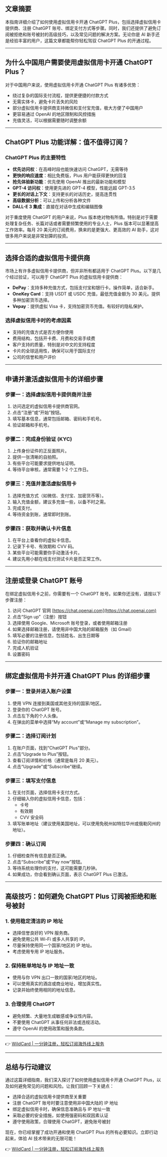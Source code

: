## 文章摘要

本指南详细介绍了如何使用虚拟信用卡开通 ChatGPT Plus，包括选择虚拟信用卡提供商、注册 ChatGPT 账号、绑定支付方式等步骤。同时，我们还提供了避免订阅被拒绝和账号被封的高级技巧，以及常见问题的解决方案。无论你是 AI 新手还是经验丰富的用户，这篇文章都能帮你轻松驾驭 ChatGPT Plus 的开通过程。

---

## 为什么中国用户需要使用虚拟信用卡开通 ChatGPT Plus？

对于中国用户来说，使用虚拟信用卡开通 ChatGPT Plus 有诸多优势：

- 绕过复杂的国际支付流程，提供更便捷的付款方式
- 无需实体卡，避免卡片丢失的风险
- 部分虚拟信用卡提供商支持微信和支付宝充值，极大方便了中国用户
- 更容易通过 OpenAI 的地区限制和风控措施
- 充值灵活，可以根据需要随时调整余额

---

## ChatGPT Plus 功能详解：值不值得订阅？

### ChatGPT Plus 的主要特性

- **优先访问权**：在高峰时段也能快速访问 ChatGPT，无需等待
- **更快的响应速度**：相比免费版，Plus 用户能获得更快的回复
- **抢先体验新功能**：优先使用 OpenAI 推出的最新功能和模型
- **GPT-4 访问权**：使用更先进的 GPT-4 模型，性能远超 GPT-3.5
- **更长的对话上下文**：支持更长的对话历史，提高连贯性
- **高级数据分析**：可以上传和分析各种文件
- **DALL-E 3 集成**：直接在对话中生成和编辑图像

对于重度使用 ChatGPT 的用户来说，Plus 版本绝对物有所值。特别是对于需要处理复杂任务、长篇对话或者需要频繁使用的专业人士，Plus 版本可以显著提高工作效率。每月 20 美元的订阅费用，换来的是更强大、更高效的 AI 助手，这对很多用户来说是非常划算的投资。

---

## 选择合适的虚拟信用卡提供商

市场上有许多虚拟信用卡提供商，但并非所有都适用于 ChatGPT Plus。以下是几个经过验证，可以用于 ChatGPT Plus 的虚拟信用卡提供商：

- **DePay**：支持多种充值方式，包括支付宝和银行卡。操作简单，适合新手。
- **OneKey Card**：支持 USDT 或 USDC 充值，最低充值金额为 30 美元。提供多种加密货币选择。
- **Vepay**：提供虚拟 Visa 卡，支持加密货币充值。有较好的隐私保护。

### 选择虚拟信用卡时的考虑因素

- 支持的充值方式是否方便你使用
- 费用结构，包括开卡费、月费和交易手续费
- 客户支持的质量，特别是对中文的支持程度
- 卡片的全球适用性，确保可以用于国际支付
- 公司的信誉和用户评价

---

## 申请并激活虚拟信用卡的详细步骤

### 步骤一：选择虚拟信用卡提供商并注册

1. 访问选定的虚拟信用卡提供商官网。
2. 点击“注册”或“开始”按钮。
3. 填写基本信息，通常包括邮箱、密码和手机号。
4. 验证邮箱和手机号。

### 步骤二：完成身份验证 (KYC)

1. 上传身份证件的正反面照片。
2. 提供一张清晰的自拍照。
3. 有些平台可能要求提供地址证明。
4. 等待平台审核，通常需要 1-2 个工作日。

### 步骤三：充值并激活虚拟信用卡

1. 选择充值方式（如微信、支付宝、加密货币等）。
2. 输入充值金额，建议多充值一些，以备不时之需。
3. 完成支付。
4. 等待资金到账，通常即时到账。

### 步骤四：获取并确认卡片信息

1. 在平台上查看你的虚拟卡信息。
2. 记录下卡号、有效期和 CVV 码。
3. 某些平台可能需要你手动激活卡片。
4. 建议先用小额在线支付测试卡片是否正常工作。

---

## 注册或登录 ChatGPT 账号

在绑定虚拟信用卡之前，你需要有一个 ChatGPT 账号。如果你还没有，请按以下步骤注册：

1. 访问 ChatGPT 官网 [https://chat.openai.com](https://chat.openai.com)
2. 点击“Sign up”（注册）按钮
3. 选择使用 Google、Microsoft 账号登录，或者使用邮箱注册
4. 如果选择邮箱注册，请使用非中国大陆的邮箱服务（如 Gmail）
5. 填写必要的注册信息，包括姓名、出生日期等
6. 验证你的邮箱地址
7. 完成人机验证
8. 设置密码

---

## 绑定虚拟信用卡并开通 ChatGPT Plus 的详细步骤

### 步骤一：登录并进入账户设置

1. 使用 VPN 连接到美国或其他支持的国家/地区。
2. 登录你的 ChatGPT 账号。
3. 点击左下角的个人头像。
4. 在弹出的菜单中选择“My account”或“Manage my subscription”。

### 步骤二：选择订阅计划

1. 在账户页面，找到“ChatGPT Plus”部分。
2. 点击“Upgrade to Plus”按钮。
3. 查看订阅详情和价格（通常是每月 20 美元）。
4. 点击“Upgrade”或“Subscribe”继续。

### 步骤三：填写支付信息

1. 在支付页面，选择信用卡支付方式。
2. 仔细输入你的虚拟信用卡信息，包括：
   - 卡号
   - 有效期
   - CVV 安全码
3. 填写账单地址（建议使用美国地址，可以使用免税州如特拉华州或俄勒冈州的地址）。

### 步骤四：确认订阅

1. 仔细检查所有信息是否正确。
2. 点击“Subscribe”或“Pay now”按钮。
3. 等待系统处理你的支付，这可能需要几秒钟。
4. 如果成功，你会看到确认页面，表示 ChatGPT Plus 已激活。

---

## 高级技巧：如何避免 ChatGPT Plus 订阅被拒绝和账号被封

### 1. 使用稳定清洁的 IP 地址

- 选择信誉良好的 VPN 服务商。
- 避免使用公共 Wi-Fi 或多人共享的 IP。
- 尽量保持使用同一个国家/地区的 IP 地址。
- 考虑使用专用 IP 地址服务。

### 2. 保持账单地址与 IP 地址一致

- 使用与你 VPN 出口一致的国家/地区的地址。
- 可以使用真实的酒店或商业地址，增加真实性。
- 记录并始终使用相同的地址信息。

### 3. 合理使用 ChatGPT

- 避免频繁、大量地生成敏感或争议性内容。
- 不要使用 ChatGPT 从事任何非法或违规活动。
- 遵守 OpenAI 的使用政策和服务条款。

---

👉 [WildCard | 一分钟注册，轻松订阅海外线上服务](https://bit.ly/bewildcard)

---

## 总结与行动建议

通过这篇详细指南，我们深入探讨了如何使用虚拟信用卡开通 ChatGPT Plus，以及如何避免常见的问题和风险。让我们回顾一下关键点：

- 选择合适的虚拟信用卡提供商至关重要
- 注册 ChatGPT 账号时要注意使用非中国大陆的 IP 地址
- 绑定虚拟信用卡时，确保信息准确且与 IP 地址一致
- 采取必要的安全措施，如使用强密码和双因素认证
- 遵守使用政策，合理使用 ChatGPT，避免账号被封

现在，你已经掌握了成功开通和使用 ChatGPT Plus 的所有必要知识。立即行动起来，体验 AI 技术带来的无限可能！

👉 [WildCard | 一分钟注册，轻松订阅海外线上服务](https://bit.ly/bewildcard)